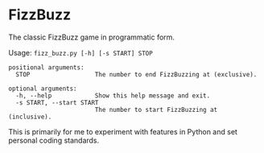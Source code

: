 # FizzBuzz

The classic FizzBuzz game in programmatic form.

Usage: `fizz_buzz.py [-h] [-s START] STOP`

```
positional arguments:
  STOP                  The number to end FizzBuzzing at (exclusive).

optional arguments:
  -h, --help            Show this help message and exit.
  -s START, --start START
                        The number to start FizzBuzzing at (inclusive).
```

This is primarily for me to experiment with features in Python and set personal coding standards.
